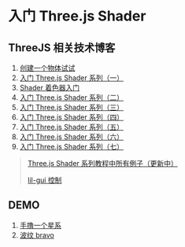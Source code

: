 # 入门 Three.js Shader

## ThreeJS 相关技术博客

1. [创建一个物体试试](https://juejin.cn/post/7386532770476474377)
2. [入门 Three.js Shader 系列（一）](https://juejin.cn/post/7233359844974182437)
3. [Shader 着色器入门](https://juejin.cn/post/7158032481302609950)
4. [入门 Three.js Shader 系列（二）](https://juejin.cn/post/7256039179087380535)
5. [入门 Three.js Shader 系列（三）](https://juejin.cn/post/7259411780375314490)
6. [入门 Three.js Shader 系列（四）](https://juejin.cn/post/7303797715393183796)
7. [入门 Three.js Shader 系列（五）](https://juejin.cn/post/7305371899138654235)
8. [入门 Three.js Shader 系列（六）](https://juejin.cn/post/7314572755696189494)
9. [入门 Three.js Shader 系列（七）](https://juejin.cn/post/7332305149589225483)

> [Three.js Shader 系列教程中所有例子（更新中）](https://www.canva.com/design/DAF3ez4Fy8c/_Zzx2w4NGX2doDzBQYhZNg/view)
>
> [lil-gui 控制 ](https://lil-gui.georgealways.com/#Guide#Installation/)

## DEMO

1. [手撸一个星系](https://juejin.cn/post/7358704808525971475)
2. [波纹 bravo](https://juejin.cn/post/7362028633425002546)
